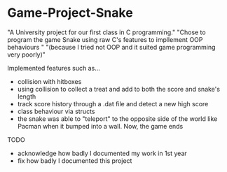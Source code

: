 # Game-Project-Snake
"A University project for our first class in C programming."
"Chose to program the game Snake using raw C's features to impllement OOP behaviours "
"(because I tried not OOP and it suited game programming very poorly)"

Implemented features such as...
- collision with hitboxes
- using collision to collect a treat and add to both the score and snake's length
- track score history through a .dat file and detect a new high score
- class behaviour via structs
- the snake was able to "teleport" to the opposite side of the world like Pacman when it bumped into a wall. Now, the game ends

TODO
- acknowledge how badly I documented my work in 1st year
- fix how badly I documented this project
